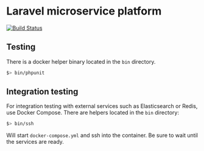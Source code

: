# Laravel microservice platform
[![Build Status](https://cloud.drone.io/api/badges/beam-australia/platform-php/status.svg)](https://cloud.drone.io/beam-australia/platform-php)

## Testing

There is a docker helper binary located in the `bin` directory.

```bash
$> bin/phpunit
```

## Integration testing

For integration testing with external services such as Elasticsearch or Redis, use Docker Compose. There are helpers located in the `bin` directory:

```bash
$> bin/ssh
```

Will start `docker-compose.yml` and ssh into the container. Be sure to wait until the services are ready.




